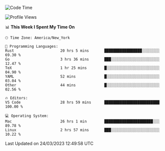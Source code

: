 <!--START_SECTION:waka-->
![Code Time](http://img.shields.io/badge/Code%20Time-251%20hrs%2041%20mins-blue)

![Profile Views](http://img.shields.io/badge/Profile%20Views-29-blue)

📊 **This Week I Spent My Time On** 

```text
🕑︎ Time Zone: America/New_York

💬 Programming Languages: 
Rust                     20 hrs 5 mins       █████████████████░░░░░░░░   69.30 % 
Go                       3 hrs 36 mins       ███░░░░░░░░░░░░░░░░░░░░░░   12.47 % 
TeX                      1 hr 25 mins        █░░░░░░░░░░░░░░░░░░░░░░░░   04.90 % 
YAML                     52 mins             █░░░░░░░░░░░░░░░░░░░░░░░░   03.04 % 
Other                    44 mins             █░░░░░░░░░░░░░░░░░░░░░░░░   02.56 % 

🔥 Editors: 
VS Code                  28 hrs 59 mins      █████████████████████████   100.00 % 

💻 Operating System: 
Mac                      26 hrs 1 min        ██████████████████████░░░   89.78 % 
Linux                    2 hrs 57 mins       ███░░░░░░░░░░░░░░░░░░░░░░   10.22 % 
```


 Last Updated on 24/03/2023 12:49:58 UTC
<!--END_SECTION:waka-->
